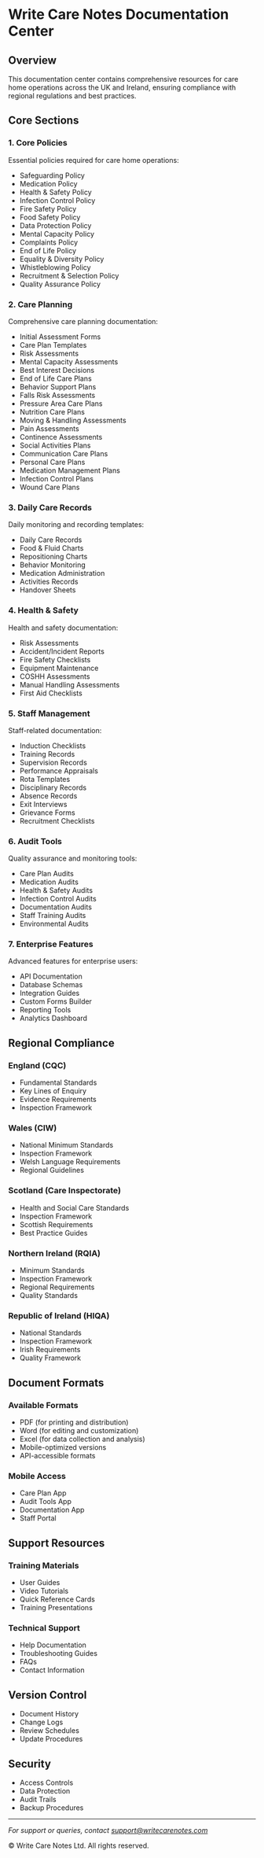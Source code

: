 # Write Care Notes Documentation Center

## Overview
This documentation center contains comprehensive resources for care home operations across the UK and Ireland, ensuring compliance with regional regulations and best practices.

## Core Sections

### 1. Core Policies
Essential policies required for care home operations:
- Safeguarding Policy
- Medication Policy
- Health & Safety Policy
- Infection Control Policy
- Fire Safety Policy
- Food Safety Policy
- Data Protection Policy
- Mental Capacity Policy
- Complaints Policy
- End of Life Policy
- Equality & Diversity Policy
- Whistleblowing Policy
- Recruitment & Selection Policy
- Quality Assurance Policy

### 2. Care Planning
Comprehensive care planning documentation:
- Initial Assessment Forms
- Care Plan Templates
- Risk Assessments
- Mental Capacity Assessments
- Best Interest Decisions
- End of Life Care Plans
- Behavior Support Plans
- Falls Risk Assessments
- Pressure Area Care Plans
- Nutrition Care Plans
- Moving & Handling Assessments
- Pain Assessments
- Continence Assessments
- Social Activities Plans
- Communication Care Plans
- Personal Care Plans
- Medication Management Plans
- Infection Control Plans
- Wound Care Plans

### 3. Daily Care Records
Daily monitoring and recording templates:
- Daily Care Records
- Food & Fluid Charts
- Repositioning Charts
- Behavior Monitoring
- Medication Administration
- Activities Records
- Handover Sheets

### 4. Health & Safety
Health and safety documentation:
- Risk Assessments
- Accident/Incident Reports
- Fire Safety Checklists
- Equipment Maintenance
- COSHH Assessments
- Manual Handling Assessments
- First Aid Checklists

### 5. Staff Management
Staff-related documentation:
- Induction Checklists
- Training Records
- Supervision Records
- Performance Appraisals
- Rota Templates
- Disciplinary Records
- Absence Records
- Exit Interviews
- Grievance Forms
- Recruitment Checklists

### 6. Audit Tools
Quality assurance and monitoring tools:
- Care Plan Audits
- Medication Audits
- Health & Safety Audits
- Infection Control Audits
- Documentation Audits
- Staff Training Audits
- Environmental Audits

### 7. Enterprise Features
Advanced features for enterprise users:
- API Documentation
- Database Schemas
- Integration Guides
- Custom Forms Builder
- Reporting Tools
- Analytics Dashboard

## Regional Compliance

### England (CQC)
- Fundamental Standards
- Key Lines of Enquiry
- Evidence Requirements
- Inspection Framework

### Wales (CIW)
- National Minimum Standards
- Inspection Framework
- Welsh Language Requirements
- Regional Guidelines

### Scotland (Care Inspectorate)
- Health and Social Care Standards
- Inspection Framework
- Scottish Requirements
- Best Practice Guides

### Northern Ireland (RQIA)
- Minimum Standards
- Inspection Framework
- Regional Requirements
- Quality Standards

### Republic of Ireland (HIQA)
- National Standards
- Inspection Framework
- Irish Requirements
- Quality Framework

## Document Formats

### Available Formats
- PDF (for printing and distribution)
- Word (for editing and customization)
- Excel (for data collection and analysis)
- Mobile-optimized versions
- API-accessible formats

### Mobile Access
- Care Plan App
- Audit Tools App
- Documentation App
- Staff Portal

## Support Resources

### Training Materials
- User Guides
- Video Tutorials
- Quick Reference Cards
- Training Presentations

### Technical Support
- Help Documentation
- Troubleshooting Guides
- FAQs
- Contact Information

## Version Control
- Document History
- Change Logs
- Review Schedules
- Update Procedures

## Security
- Access Controls
- Data Protection
- Audit Trails
- Backup Procedures

---

*For support or queries, contact support@writecarenotes.com*

© Write Care Notes Ltd. All rights reserved.